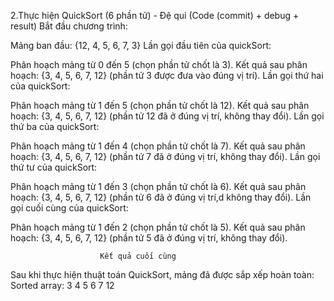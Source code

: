 2.Thực hiện QuickSort (6 phần tử)
	- Đệ qui (Code (commit) + debug + result)
Bắt đầu chương trình:

Mảng ban đầu: {12, 4, 5, 6, 7, 3}
Lần gọi đầu tiên của quickSort:

Phân hoạch mảng từ 0 đến 5 (chọn phần tử chốt là 3).
Kết quả sau phân hoạch: {3, 4, 5, 6, 7, 12} (phần tử 3 được đưa vào đúng vị trí).
Lần gọi thứ hai của quickSort:

Phân hoạch mảng từ 1 đến 5 (chọn phần tử chốt là 12).
Kết quả sau phân hoạch: {3, 4, 5, 6, 7, 12} (phần tử 12 đã ở đúng vị trí, không thay đổi).
Lần gọi thứ ba của quickSort:

Phân hoạch mảng từ 1 đến 4 (chọn phần tử chốt là 7).
Kết quả sau phân hoạch: {3, 4, 5, 6, 7, 12} (phần tử 7 đã ở đúng vị trí, không thay đổi).
Lần gọi thứ tư của quickSort:

Phân hoạch mảng từ 1 đến 3 (chọn phần tử chốt là 6).
Kết quả sau phân hoạch: {3, 4, 5, 6, 7, 12} (phần tử 6 đã ở đúng vị trí,d không thay đổi).
Lần gọi cuối cùng của quickSort:

Phân hoạch mảng từ 1 đến 2 (chọn phần tử chốt là 5).
Kết quả sau phân hoạch: {3, 4, 5, 6, 7, 12} (phần tử 5 đã ở đúng vị trí, không thay đổi).

                        Kết quả cuối cùng
Sau khi thực hiện thuật toán QuickSort, mảng đã được sắp xếp hoàn toàn:
Sorted array: 3 4 5 6 7 12
